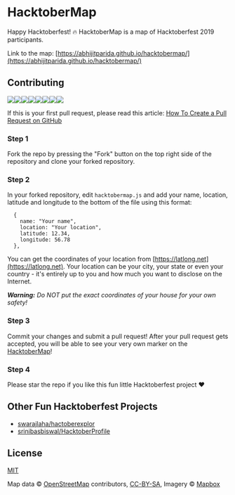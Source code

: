 HacktoberMap
============

Happy Hacktoberfest! :fire: HacktoberMap is a map of Hacktoberfest 2019 participants.

Link to the map: [https://abhijitparida.github.io/hacktobermap/](https://abhijitparida.github.io/hacktobermap/)

## Contributing

[![](https://sourcerer.io/fame/abhijitparida/abhijitparida/hacktobermap/images/0)](https://sourcerer.io/fame/abhijitparida/abhijitparida/hacktobermap/links/0)[![](https://sourcerer.io/fame/abhijitparida/abhijitparida/hacktobermap/images/1)](https://sourcerer.io/fame/abhijitparida/abhijitparida/hacktobermap/links/1)[![](https://sourcerer.io/fame/abhijitparida/abhijitparida/hacktobermap/images/2)](https://sourcerer.io/fame/abhijitparida/abhijitparida/hacktobermap/links/2)[![](https://sourcerer.io/fame/abhijitparida/abhijitparida/hacktobermap/images/3)](https://sourcerer.io/fame/abhijitparida/abhijitparida/hacktobermap/links/3)[![](https://sourcerer.io/fame/abhijitparida/abhijitparida/hacktobermap/images/4)](https://sourcerer.io/fame/abhijitparida/abhijitparida/hacktobermap/links/4)[![](https://sourcerer.io/fame/abhijitparida/abhijitparida/hacktobermap/images/5)](https://sourcerer.io/fame/abhijitparida/abhijitparida/hacktobermap/links/5)[![](https://sourcerer.io/fame/abhijitparida/abhijitparida/hacktobermap/images/6)](https://sourcerer.io/fame/abhijitparida/abhijitparida/hacktobermap/links/6)[![](https://sourcerer.io/fame/abhijitparida/abhijitparida/hacktobermap/images/7)](https://sourcerer.io/fame/abhijitparida/abhijitparida/hacktobermap/links/7)

If this is your first pull request, please read this article: [How To Create a Pull Request on GitHub](https://www.digitalocean.com/community/tutorials/how-to-create-a-pull-request-on-github)

### Step 1

Fork the repo by pressing the "Fork" button on the top right side of the repository and clone your forked repository.

### Step 2

In your forked repository, edit `hacktobermap.js` and add your name, location, latitude and longitude to the bottom of the file using this format:

```
  {
    name: "Your name",
    location: "Your location",
    latitude: 12.34,
    longitude: 56.78 
  },
```

You can get the coordinates of your location from [https://latlong.net](https://latlong.net). Your location can be your city, your state or even your country - it's entirely up to you and how much you want to disclose on the Internet.

***Warning:** Do NOT put the exact coordinates of your house for your own safety!*

### Step 3 

Commit your changes and submit a pull request! After your pull request gets accepted, you will be able to see your very own marker on the [HacktoberMap](https://abhijitparida.github.io/hacktobermap/)!

### Step 4

Please star the repo if you like this fun little Hacktoberfest project :heart:

## Other Fun Hacktoberfest Projects

* [swarajlaha/hactoberexplor](https://github.com/swarajlaha/hactoberexplor)
* [srinibasbiswal/HacktoberProfile](https://github.com/srinibasbiswal/HacktoberProfile)

## License

[MIT](LICENSE)

Map data © [OpenStreetMap](https://www.openstreetmap.org/) contributors, [CC-BY-SA](https://creativecommons.org/licenses/by-sa/2.0/), Imagery © [Mapbox](https://www.mapbox.com/)
